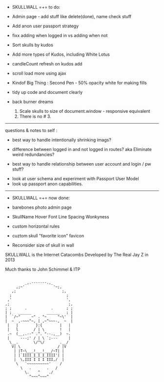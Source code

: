 * SKULLWALL =+=  to do:

* Admin page - add stuff like delete(done), name check stuff

* Add anon user passport strategy

* fixx adding when logged in vs adding when not
* Sort skulls by kudos
* Add more types of Kudos, including White Lotus
* candleCount refresh on kudos add
* scroll load more using ajax

* Kindof Big Thing : Second Pen - 50% opacity white for making fills

* tidy up code and document clearly

* back burner dreams

	1. Scale skulls to size of document.window - responsive equivalent
	3. There is no # 3. 


-------------------------------------

questions & notes to self : 

* best way to handle intentionally shrinking imags?

* difference between logged in and not logged in routes?
aka Eliminate weird redundancies?

* best way to handle relationship between user account and login / pw stuff?

 - look at user schema and experiment with Passport User Model
 - look up passport anon capabilities. 

 ------------------------------------

 * SKULLWALL =+=  now done: 

 * barebones photo admin page
 * SkullName Hover Font Line Spacing Wonkyness
 * custom horizontal rules
 * cuztom skull "favorite icon" favicon
 * Reconsider size of skull in wall


SKULLWALL is the Internet Catacombs
Developed by The Real Jay Z in 2013

Much thanks to John Schimmel & ITP

```

         _,.-------.,_
     ,;~'             '~;, 
   ,;                     ;,
  ;                         ;
 ,'                         ',
,;                           ;,
; ;      .           .      ; ;
| ;   ______       ______   ; | 
|  `/~"     ~" . "~     "~\'  |
|  ~  ,-~~~^~, | ,~^~~~-,  ~  |
 |   |        }:{        |   | 
 |   l       / | \       !   |
 .~  (__,.--" .^. "--.,__)  ~. 
 |     ---;' / | \ `;---     |  
  \__.       \/^\/       .__/  
   V| \                 / |V  
    | |T~\___!___!___/~T| |  
    | |`IIII_I_I_I_IIII'| |  
    |  \,III I I I III,/  |  
     \   `~~~~~~~~~~'    /
       \   .       .   /
         \.    ^    ./   
           ^~~~^~~~^ 

```
